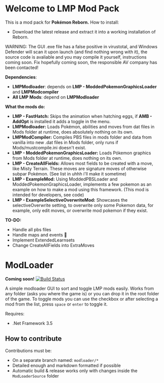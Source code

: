 # Welcome to LMP Mod Pack
This is a mod pack for **Pokémon Reborn.**
How to install:

 - Download the latest release and extract it into a working installation of Reborn.
 
 WARNING: The GUI .exe file has a false positive in virustotal, and Windows Defender will scan it upon launch (and find nothing wrong with it), the source code is avaliable and you may compile it yourself, instructions coming soon. Fix hopefully coming soon, the responsible AV company has been contacted!
 
 
**Dependencies**:
 - **LMPModloader**: depends on **LMP - ModdedPokemonGraphicsLoader** and **LMPModcompiler**
 - **All LMP Mods**: depend on **LMPModloader**

**What the mods do:**
 - **LMP - FastHatch:** Skips the animation when hatching eggs, if **AMB - AddOpt** is installed it adds a toggle in the menu.
 - **LMPModloader:** Loads Pokémon, abilities and moves from dat files in Mods folder at runtime, does absolutely nothing on its own.
 - **LMPModCompiler:** Compiles PBS files in mods folder and data from vanilla into new .dat files in Mods folder, only runs if Mods/mustcompile.ini doesn't exist.
 - **LMP - ModdedPokemonGraphicsLoader:** Loads Pókemon graphics from Mods folder at runtime, does nothing on its own.
 - **LMP - CreateAllFields:** Allows most fields to be created with a move, like Misty Terrain. These moves are signature moves of otherwise subpar Pokémon. (See list in uhhh i'll make it sometime)
 - **LMP - ExampleMod:** Using ModdedPBSLoader and ModdedPokemonGraphicsLoader, implements a few pokemon as an example on how to make a mod using this framework. (This mod is intended for developers, see code)
 - **LMP - ExampleSelectiveOverwriteMod:** Showcases the selectiveOverwrite setting, to overwrite only some Pokemon data, for example, only edit moves, or overwrite mod pokemon if they exist.

**TO-DO:**
 - Handle all pbs files
 - Handle maps and events :eyes:
 - Implement ExtendedLearnsets
 - Change CreateAllFields into ExtraMoves

# ModLoader

**Coming soon!**
[![Build Status](https://dev.azure.com/lyraLMP/LMP-Modloader/_apis/build/status/alchemis.LMP-Mod-Pack?branchName=main)](https://dev.azure.com/lyraLMP/LMP-Modloader/_build/latest?definitionId=1&branchName=main)

A simple modloader GUI to sort and toggle LMP mods easily. Works from any folder (asks you where the game is) or you can drop it in the root folder of the game.
To toggle mods you can use the checkbox or after selecting a mod from the list, press `space` or `enter` to toggle it.

Requires:
- .Net Framework 3.5

## How to contribute

Contributions must be:
- On a separate branch named: `modloader/*`
- Detailed enough and markdown formatted if possible
- Automatic build & release works only with changes inside the `ModLoaderSource` folder

